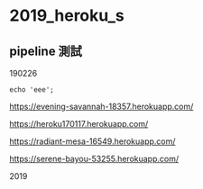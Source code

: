 # 2019_heroku_s
## pipeline 測試
190226


```
echo 'eee';
```

https://evening-savannah-18357.herokuapp.com/

https://heroku170117.herokuapp.com/

https://radiant-mesa-16549.herokuapp.com/

https://serene-bayou-53255.herokuapp.com/



2019
